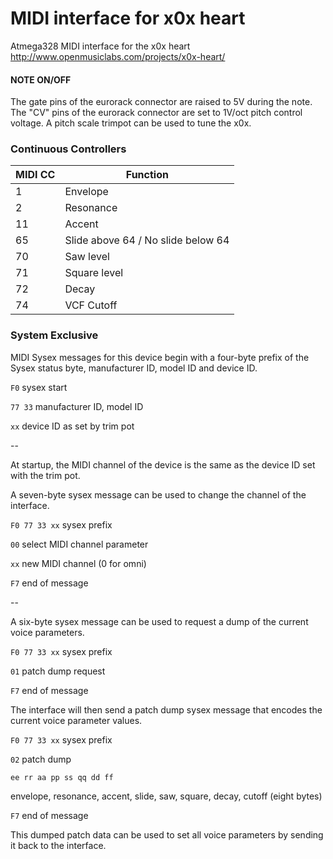 # MIDI interface for x0x heart
Atmega328 MIDI interface for the x0x heart http://www.openmusiclabs.com/projects/x0x-heart/

#### NOTE ON/OFF

   The gate pins of the eurorack connector are raised to 5V during the note. The "CV" pins of the eurorack connector are set to 1V/oct pitch control voltage. A pitch scale trimpot can be used to tune the x0x.

### Continuous Controllers

MIDI CC | Function
--- | ---   
1 | Envelope
2 | Resonance
11 | Accent
65 | Slide above 64 / No slide below 64
70 | Saw level
71 | Square level
72 | Decay
74 | VCF Cutoff

### System Exclusive

MIDI Sysex messages for this device begin with a four-byte prefix of the Sysex status byte, manufacturer ID, model ID and device ID. 

`F0` sysex start

`77 33` manufacturer ID, model ID

`xx` device ID as set by trim pot

--

At startup, the MIDI channel of the device is the same as the device ID set with the trim pot.

A seven-byte sysex message can be used to change the channel of the interface.

`F0 77 33 xx` sysex prefix

`00` select MIDI channel parameter

`xx` new MIDI channel (0 for omni) 

`F7` end of message

--

A six-byte sysex message can be used to request a dump of the current voice parameters.

`F0 77 33 xx` sysex prefix

`01` patch dump request

`F7` end of message

The interface will then send a patch dump sysex message that encodes the current voice parameter values.

`F0 77 33 xx` sysex prefix

`02` patch dump

`ee rr aa pp ss qq dd ff`

envelope, resonance, accent, slide, saw, square, decay, cutoff (eight bytes)

`F7` end of message

This dumped patch data can be used to set all voice parameters by sending it back to the interface.

